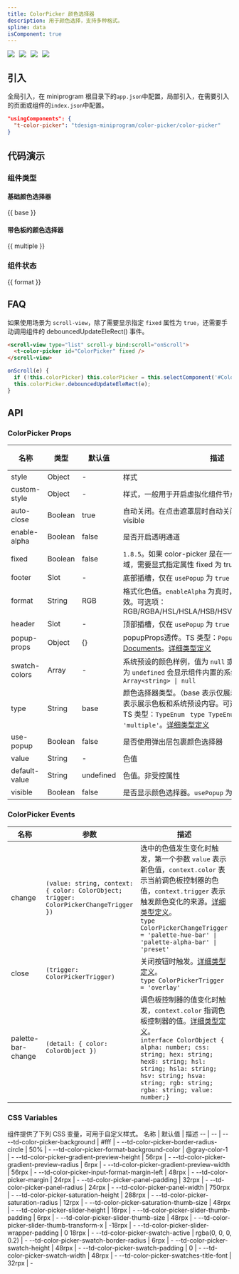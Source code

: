 ```yaml
---
title: ColorPicker 颜色选择器
description: 用于颜色选择，支持多种格式。
spline: data
isComponent: true
---
```



<span class="coverages-badge" style="margin-right: 10px"><img src="https://img.shields.io/badge/coverages%3A%20lines-0%25-red" /></span><span class="coverages-badge" style="margin-right: 10px"><img src="https://img.shields.io/badge/coverages%3A%20functions-0%25-red" /></span><span class="coverages-badge" style="margin-right: 10px"><img src="https://img.shields.io/badge/coverages%3A%20statements-0%25-red" /></span><span class="coverages-badge" style="margin-right: 10px"><img src="https://img.shields.io/badge/coverages%3A%20branches-0%25-red" /></span>
## 引入

全局引入，在 miniprogram 根目录下的`app.json`中配置，局部引入，在需要引入的页面或组件的`index.json`中配置。

```json
"usingComponents": {
  "t-color-picker": "tdesign-miniprogram/color-picker/color-picker"
}
```

## 代码演示

### 组件类型

#### 基础颜色选择器

{{ base }}

#### 带色板的颜色选择器

{{ multiple }}

### 组件状态

{{ format }}

## FAQ

如果使用场景为 `scroll-view`，除了需要显示指定 `fixed` 属性为 `true`，还需要手动调用组件的 debouncedUpdateEleRect() 事件。

```html
<scroll-view type="list" scroll-y bind:scroll="onScroll">
  <t-color-picker id="ColorPicker" fixed />
</scroll-view>
```

```js
onScroll(e) {
  if (!this.colorPicker) this.colorPicker = this.selectComponent('#ColorPicker');
  this.colorPicker.debouncedUpdateEleRect(e);
}
```

## API

### ColorPicker Props

名称 | 类型 | 默认值 | 描述 | 必传
-- | -- | -- | -- | --
style | Object | - | 样式 | N
custom-style | Object | - | 样式，一般用于开启虚拟化组件节点场景 | N
auto-close | Boolean | true | 自动关闭。在点击遮罩层时自动关闭，不需要手动设置 visible | N
enable-alpha | Boolean | false | 是否开启透明通道 | N
fixed | Boolean | false | `1.8.5`。如果 color-picker 是在一个 `position:fixed` 的区域，需要显式指定属性 fixed 为 true | N
footer | Slot | - | 底部插槽，仅在 `usePopup` 为 `true` 时有效。[通用类型定义](https://github.com/Tencent/tdesign-miniprogram/blob/develop/src/common/common.ts) | N
format | String | RGB | 格式化色值。`enableAlpha` 为真时，`RGBA/HSLA/HSVA` 等值有效。可选项：RGB/RGBA/HSL/HSLA/HSB/HSV/HSVA/HEX/CMYK/CSS | N
header | Slot | - | 顶部插槽，仅在 `usePopup` 为 `true` 时有效。[通用类型定义](https://github.com/Tencent/tdesign-miniprogram/blob/develop/src/common/common.ts) | N
popup-props | Object | {} | popupProps透传。TS 类型：`PopupProps`，[Popup API Documents](./popup?tab=api)。[详细类型定义](https://github.com/Tencent/tdesign-miniprogram/tree/develop/src/color-picker/type.ts) | N
swatch-colors | Array | - | 系统预设的颜色样例，值为 `null` 或 `[]` 则不显示系统色，值为 `undefined` 会显示组件内置的系统默认色。TS 类型：`Array<string> \| null` | N
type | String | base | 颜色选择器类型。（base 表示仅展示系统预设内容; multiple 表示展示色板和系统预设内容。可选项：base/multiple。TS 类型：`TypeEnum ` `type TypeEnum = 'base' \| 'multiple'`。[详细类型定义](https://github.com/Tencent/tdesign-miniprogram/tree/develop/src/color-picker/type.ts) | N
use-popup | Boolean | false | 是否使用弹出层包裹颜色选择器 | N
value | String | - | 色值 | N
default-value | String | undefined | 色值。非受控属性 | N
visible | Boolean | false | 是否显示颜色选择器。`usePopup` 为 true 时有效 | N

### ColorPicker Events

名称 | 参数 | 描述
-- | -- | --
change | `(value: string, context: { color: ColorObject; trigger: ColorPickerChangeTrigger })` | 选中的色值发生变化时触发，第一个参数 `value` 表示新色值，`context.color` 表示当前调色板控制器的色值，`context.trigger` 表示触发颜色变化的来源。[详细类型定义](https://github.com/Tencent/tdesign-miniprogram/tree/develop/src/color-picker/type.ts)。<br/>`type ColorPickerChangeTrigger = 'palette-hue-bar' \| 'palette-alpha-bar' \| 'preset' `<br/>
close | `(trigger: ColorPickerTrigger)` | 关闭按钮时触发。[详细类型定义](https://github.com/Tencent/tdesign-miniprogram/tree/develop/src/color-picker/type.ts)。<br/>`type ColorPickerTrigger = 'overlay'`<br/>
palette-bar-change | `(detail: { color: ColorObject })` | 调色板控制器的值变化时触发，`context.color` 指调色板控制器的值。[详细类型定义](https://github.com/Tencent/tdesign-miniprogram/tree/develop/src/color-picker/type.ts)。<br/>`interface ColorObject { alpha: number; css: string; hex: string; hex8: string; hsl: string; hsla: string; hsv: string; hsva: string; rgb: string; rgba: string; value: number;}`<br/>

### CSS Variables

组件提供了下列 CSS 变量，可用于自定义样式。
名称 | 默认值 | 描述 
-- | -- | --
--td-color-picker-background | #fff | - 
--td-color-picker-border-radius-circle | 50% | - 
--td-color-picker-format-background-color | @gray-color-1 | - 
--td-color-picker-gradient-preview-height | 56rpx | - 
--td-color-picker-gradient-preview-radius | 6rpx | - 
--td-color-picker-gradient-preview-width | 56rpx | - 
--td-color-picker-input-format-margin-left | 48rpx | - 
--td-color-picker-margin | 24rpx | - 
--td-color-picker-panel-padding | 32rpx | - 
--td-color-picker-panel-radius | 24rpx | - 
--td-color-picker-panel-width | 750rpx | - 
--td-color-picker-saturation-height | 288rpx | - 
--td-color-picker-saturation-radius | 12rpx | - 
--td-color-picker-saturation-thumb-size | 48rpx | - 
--td-color-picker-slider-height | 16rpx | - 
--td-color-picker-slider-thumb-padding | 6rpx | - 
--td-color-picker-slider-thumb-size | 48rpx | - 
--td-color-picker-slider-thumb-transform-x | -18rpx | - 
--td-color-picker-slider-wrapper-padding | 0 18rpx | - 
--td-color-picker-swatch-active | rgba(0, 0, 0, 0.2) | - 
--td-color-picker-swatch-border-radius | 6rpx | - 
--td-color-picker-swatch-height | 48rpx | - 
--td-color-picker-swatch-padding | 0 | - 
--td-color-picker-swatch-width | 48rpx | - 
--td-color-picker-swatches-title-font | 32rpx | - 
